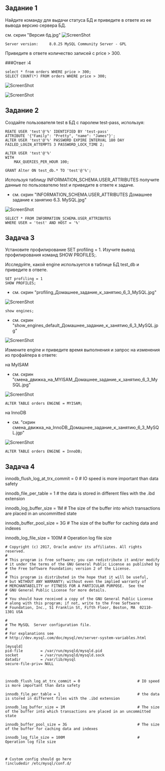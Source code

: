## Задание 1

Найдите команду для выдачи статуса БД и приведите в ответе из ее вывода версию сервера БД.

см. скрин "Версия бд.jpg"
![ScreenShot](https://raw.githubusercontent.com/TaanTV/devops-netology/main/Netology%20dz/Virtualization/%D0%94%D0%BE%D0%BC%D0%B0%D1%88%D0%BD%D0%B5%D0%B5%20%D0%B7%D0%B0%D0%B4%D0%B0%D0%BD%D0%B8%D0%B5%20%D0%BA%20%D0%B7%D0%B0%D0%BD%D1%8F%D1%82%D0%B8%D1%8E%206.3.%20MySQL/%D0%92%D0%B5%D1%80%D1%81%D0%B8%D1%8F%20%D0%B1%D0%B4.jpg)

```
Server version:		8.0.25 MySQL Community Server - GPL
```

Приведите в ответе количество записей с price > 300.

###Ответ :4
````
select * from orders WHERE price > 300;
SELECT COUNT(*) FROM orders WHERE price > 300;
````


![ScreenShot](https://raw.githubusercontent.com/TaanTV/devops-netology/main/Netology%20dz/Virtualization/%D0%94%D0%BE%D0%BC%D0%B0%D1%88%D0%BD%D0%B5%D0%B5%20%D0%B7%D0%B0%D0%B4%D0%B0%D0%BD%D0%B8%D0%B5%20%D0%BA%20%D0%B7%D0%B0%D0%BD%D1%8F%D1%82%D0%B8%D1%8E%206.3.%20MySQL/%D0%BA%D0%BE%D0%BB%D0%B8%D1%87%D0%B5%D1%81%D1%82%D0%B2%D0%BE%20%D0%B7%D0%B0%D0%BF%D0%B8%D1%81%D0%B5%D0%B9%20300%20%D0%94%D0%BE%D0%BC%D0%B0%D1%88%D0%BD%D0%B5%D0%B5%20%D0%B7%D0%B0%D0%B4%D0%B0%D0%BD%D0%B8%D0%B5%20%D0%BA%20%D0%B7%D0%B0%D0%BD%D1%8F%D1%82%D0%B8%D1%8E%206.3.%20MySQL.jpg)

![ScreenShot](https://raw.githubusercontent.com/TaanTV/devops-netology/main/Netology%20dz/Virtualization/%D0%94%D0%BE%D0%BC%D0%B0%D1%88%D0%BD%D0%B5%D0%B5%20%D0%B7%D0%B0%D0%B4%D0%B0%D0%BD%D0%B8%D0%B5%20%D0%BA%20%D0%B7%D0%B0%D0%BD%D1%8F%D1%82%D0%B8%D1%8E%206.3.%20MySQL/%D0%BA%D0%BE%D0%BB%D0%B8%D1%87%D0%B5%D1%81%D1%82%D0%B2%D0%BE%20%D0%B7%D0%B0%D0%BF%D0%B8%D1%81%D0%B5%D0%B9%20300%20-%204%20%D0%94%D0%BE%D0%BC%D0%B0%D1%88%D0%BD%D0%B5%D0%B5%20%D0%B7%D0%B0%D0%B4%D0%B0%D0%BD%D0%B8%D0%B5%20%D0%BA%20%D0%B7%D0%B0%D0%BD%D1%8F%D1%82%D0%B8%D1%8E%206.3.%20MySQL%20%20.jpg)


## Задание 2


Создайте пользователя test в БД c паролем test-pass, используя:
````
REATE USER 'test'@'%' IDENTIFIED BY 'test-pass'
ATTRIBUTE '{"Family": "Pretty", "name": "James"}';
ALTER USER 'test'@'%' PASSWORD EXPIRE INTERVAL 180 DAY 
FAILED_LOGIN_ATTEMPTS 3 PASSWORD_LOCK_TIME 2;

ALTER USER 'test'@'%'
WITH
	MAX_QUERIES_PER_HOUR 100;

GRANT Alter ON test_db.* TO 'test'@'%';
````
  

Используя таблицу INFORMATION_SCHEMA.USER_ATTRIBUTES получите данные по пользователю test и приведите в ответе к задаче.

* см. скрин "INFORMATION_SCHEMA.USER_ATTRIBUTES Домашнее задание к занятию 6.3. MySQL.jpg"

![ScreenShot](https://raw.githubusercontent.com/TaanTV/devops-netology/main/Netology%20dz/Virtualization/%D0%94%D0%BE%D0%BC%D0%B0%D1%88%D0%BD%D0%B5%D0%B5%20%D0%B7%D0%B0%D0%B4%D0%B0%D0%BD%D0%B8%D0%B5%20%D0%BA%20%D0%B7%D0%B0%D0%BD%D1%8F%D1%82%D0%B8%D1%8E%206.3.%20MySQL/INFORMATION_SCHEMA.USER_ATTRIBUTES%20%D0%94%D0%BE%D0%BC%D0%B0%D1%88%D0%BD%D0%B5%D0%B5%20%D0%B7%D0%B0%D0%B4%D0%B0%D0%BD%D0%B8%D0%B5%20%D0%BA%20%D0%B7%D0%B0%D0%BD%D1%8F%D1%82%D0%B8%D1%8E%206.3.%20MySQL%20.jpg)
````
SELECT * FROM INFORMATION_SCHEMA.USER_ATTRIBUTES
WHERE USER = 'test' AND HOST = '%'
````

## Задача 3

Установите профилирование SET profiling = 1. Изучите вывод профилирования команд SHOW PROFILES;.

Исследуйте, какой engine используется в таблице БД test_db и приведите в ответе.

````
SET profiling = 1
SHOW PROFILES;
````

* см. скрин "profiling_Домашнее_задание_к_занятию_6_3_MySQL.jpg"

![ScreenShot](https://raw.githubusercontent.com/TaanTV/devops-netology/main/Netology%20dz/Virtualization/%D0%94%D0%BE%D0%BC%D0%B0%D1%88%D0%BD%D0%B5%D0%B5%20%D0%B7%D0%B0%D0%B4%D0%B0%D0%BD%D0%B8%D0%B5%20%D0%BA%20%D0%B7%D0%B0%D0%BD%D1%8F%D1%82%D0%B8%D1%8E%206.3.%20MySQL/profiling_%D0%94%D0%BE%D0%BC%D0%B0%D1%88%D0%BD%D0%B5%D0%B5_%D0%B7%D0%B0%D0%B4%D0%B0%D0%BD%D0%B8%D0%B5_%D0%BA_%D0%B7%D0%B0%D0%BD%D1%8F%D1%82%D0%B8%D1%8E_6_3_MySQL.jpg)
````
show engines;
````
* см. скрин "show_engines_default_Домашнее_задание_к_занятию_6_3_MySQL.jpg"

![ScreenShot](https://raw.githubusercontent.com/TaanTV/devops-netology/main/Netology%20dz/Virtualization/%D0%94%D0%BE%D0%BC%D0%B0%D1%88%D0%BD%D0%B5%D0%B5%20%D0%B7%D0%B0%D0%B4%D0%B0%D0%BD%D0%B8%D0%B5%20%D0%BA%20%D0%B7%D0%B0%D0%BD%D1%8F%D1%82%D0%B8%D1%8E%206.3.%20MySQL/show_engines_default_%D0%94%D0%BE%D0%BC%D0%B0%D1%88%D0%BD%D0%B5%D0%B5_%D0%B7%D0%B0%D0%B4%D0%B0%D0%BD%D0%B8%D0%B5_%D0%BA_%D0%B7%D0%B0%D0%BD%D1%8F%D1%82%D0%B8%D1%8E_6_3_MySQL.jpg)

Измените engine и приведите время выполнения и запрос на изменения из профайлера в ответе:

на MyISAM

* см. скрин "смена_движка_на_MYISAM_Домашнее_задание_к_занятию_6_3_MySQL.jpg"

![ScreenShot](https://raw.githubusercontent.com/TaanTV/devops-netology/main/Netology%20dz/Virtualization/%D0%94%D0%BE%D0%BC%D0%B0%D1%88%D0%BD%D0%B5%D0%B5%20%D0%B7%D0%B0%D0%B4%D0%B0%D0%BD%D0%B8%D0%B5%20%D0%BA%20%D0%B7%D0%B0%D0%BD%D1%8F%D1%82%D0%B8%D1%8E%206.3.%20MySQL/%D1%81%D0%BC%D0%B5%D0%BD%D0%B0_%D0%B4%D0%B2%D0%B8%D0%B6%D0%BA%D0%B0_%D0%BD%D0%B0_MYISAM_%D0%94%D0%BE%D0%BC%D0%B0%D1%88%D0%BD%D0%B5%D0%B5_%D0%B7%D0%B0%D0%B4%D0%B0%D0%BD%D0%B8%D0%B5_%D0%BA_%D0%B7%D0%B0%D0%BD%D1%8F%D1%82%D0%B8%D1%8E_6_3_MySQL.jpg)



````
ALTER TABLE orders ENGINE = MYISAM;
````

на InnoDB

* см. "скрин смена_движка_на_InnoDB_Домашнее_задание_к_занятию_6_3_MySQL.jgp"

![ScreenShot](https://raw.githubusercontent.com/TaanTV/devops-netology/main/Netology%20dz/Virtualization/%D0%94%D0%BE%D0%BC%D0%B0%D1%88%D0%BD%D0%B5%D0%B5%20%D0%B7%D0%B0%D0%B4%D0%B0%D0%BD%D0%B8%D0%B5%20%D0%BA%20%D0%B7%D0%B0%D0%BD%D1%8F%D1%82%D0%B8%D1%8E%206.3.%20MySQL/%D1%81%D0%BC%D0%B5%D0%BD%D0%B0_%D0%B4%D0%B2%D0%B8%D0%B6%D0%BA%D0%B0_%D0%BD%D0%B0_InnoDB_%D0%94%D0%BE%D0%BC%D0%B0%D1%88%D0%BD%D0%B5%D0%B5_%D0%B7%D0%B0%D0%B4%D0%B0%D0%BD%D0%B8%D0%B5_%D0%BA_%D0%B7%D0%B0%D0%BD%D1%8F%D1%82%D0%B8%D1%8E_6_3_MySQL.jpg)

````
ALTER TABLE orders ENGINE = InnoDB;
````

## Задача 4

innodb_flush_log_at_trx_commit = 0                          # IO speed is more important than data safety

innodb_file_per_table = 1                                   # the data is stored in different files with the .ibd extension

innodb_log_buffer_size = 1M                                 # The size of the buffer into which transactions are placed in an uncommitted state

innodb_buffer_pool_size = 3G                                # The size of the buffer for caching data and indexes

innodb_log_file_size = 100M                                 # Operation log file size

````
# Copyright (c) 2017, Oracle and/or its affiliates. All rights reserved.
#
# This program is free software; you can redistribute it and/or modify
# it under the terms of the GNU General Public License as published by
# the Free Software Foundation; version 2 of the License.
#
# This program is distributed in the hope that it will be useful,
# but WITHOUT ANY WARRANTY; without even the implied warranty of
# MERCHANTABILITY or FITNESS FOR A PARTICULAR PURPOSE.  See the
# GNU General Public License for more details.
#
# You should have received a copy of the GNU General Public License
# along with this program; if not, write to the Free Software
# Foundation, Inc., 51 Franklin St, Fifth Floor, Boston, MA  02110-1301 USA

#
# The MySQL  Server configuration file.
#
# For explanations see
# http://dev.mysql.com/doc/mysql/en/server-system-variables.html

[mysqld]
pid-file        = /var/run/mysqld/mysqld.pid
socket          = /var/run/mysqld/mysqld.sock
datadir         = /var/lib/mysql
secure-file-priv= NULL



innodb_flush_log_at_trx_commit = 0                          # IO speed is more important than data safety

innodb_file_per_table = 1                                   # the data is stored in different files with the .ibd extension

innodb_log_buffer_size = 1M                                 # The size of the buffer into which transactions are placed in an uncommitted state

innodb_buffer_pool_size = 3G                                # The size of the buffer for caching data and indexes

innodb_log_file_size = 100M                                 # Operation log file size



# Custom config should go here
!includedir /etc/mysql/conf.d/
````